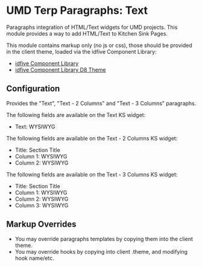 # UMD Terp Paragraphs: Text

Paragraphs integration of HTML/Text widgets for UMD projects. This module provides a way to add HTML/Text to Kitchen Sink Pages.

This module contains markup only (no js or css), those should be provided in the client theme, loaded via the idfive Component Library:

 - [idfive Component Library](https://bitbucket.org/idfivellc/idfive-component-library)
 - [idfive Component Library D8 Theme](https://bitbucket.org/idfivellc/idfive-component-library-d8-theme)

## Configuration

Provides the "Text", "Text - 2 Columns" and "Text - 3 Columns" paragraphs.

The following fields are available on the Text KS widget:
 - Text: WYSIWYG

The following fields are available on the Text - 2 Columns KS widget:
 - Title: Section Title
 - Column 1: WYSIWYG
 - Column 2: WYSIWYG

The following fields are available on the Text - 3 Columns KS widget:
 - Title: Section Title
 - Column 1: WYSIWYG
 - Column 2: WYSIWYG
 - Column 3: WYSIWYG


## Markup Overrides
- You may override paragraphs templates by copying them into the client theme.
- You may override hooks by copying into client .theme, and modifying hook name/etc.
